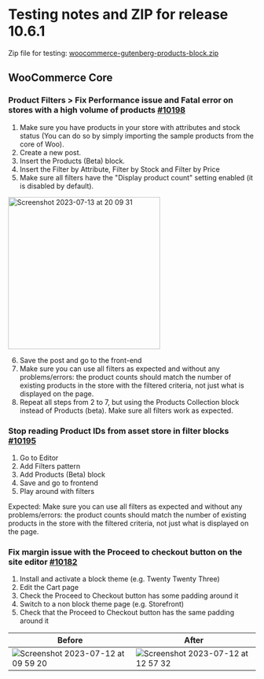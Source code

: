 # Testing notes and ZIP for release 10.6.1

Zip file for testing: [woocommerce-gutenberg-products-block.zip](https://github.com/woocommerce/woocommerce-blocks/files/12071467/woocommerce-gutenberg-products-block.zip)


## WooCommerce Core

### Product Filters > Fix Performance issue and Fatal error on stores with a high volume of products [#10198](https://github.com/woocommerce/woocommerce-blocks/pull/10198)

1. Make sure you have products in your store with attributes and stock status (You can do so by simply importing the sample products from the core of Woo).
2. Create a new post.
3. Insert the Products (Beta) block.
4. Insert the Filter by Attribute, Filter by Stock and Filter by Price
5. Make sure all filters have the "Display product count" setting enabled (it is disabled by default).

<img width="309" alt="Screenshot 2023-07-13 at 20 09 31" src="https://github.com/woocommerce/woocommerce-blocks/assets/15730971/749275ca-94f9-4990-99f2-f302aaa4aab0">

6. Save the post and go to the front-end
7. Make sure you can use all filters as expected and without any problems/errors: the product counts should match the number of existing products in the store with the filtered criteria, not just what is displayed on the page.
8. Repeat all steps from 2 to 7, but using the Products Collection block instead of Products (beta). Make sure all filters work as expected.

### Stop reading Product IDs from asset store in filter blocks [#10195](https://github.com/woocommerce/woocommerce-blocks/pull/10195)

1. Go to Editor
2. Add Filters pattern
3. Add Products (Beta) block
4. Save and go to frontend
5. Play around with filters

Expected: Make sure you can use all filters as expected and without any problems/errors: the product counts should match the number of existing products in the store with the filtered criteria, not just what is displayed on the page.

### Fix margin issue with the Proceed to checkout button on the site editor [#10182](https://github.com/woocommerce/woocommerce-blocks/pull/10182)

1. Install and activate a block theme (e.g. Twenty Twenty Three)
2. Edit the Cart page
3. Check the Proceed to Checkout button has some padding around it
4. Switch to a non block theme page (e.g. Storefront)
5. Check that the Proceed to Checkout button has the same padding around it

| Before                                                                                                                                      	| After                                                                                                                                       	|
|---------------------------------------------------------------------------------------------------------------------------------------------	|---------------------------------------------------------------------------------------------------------------------------------------------	|
| ![Screenshot 2023-07-12 at 09 59 20](https://github.com/woocommerce/woocommerce-blocks/assets/3966773/6130d5bc-9e9b-487d-a2a3-9d2a46ced417) 	| ![Screenshot 2023-07-12 at 12 57 32](https://github.com/woocommerce/woocommerce-blocks/assets/3966773/48681cef-6517-4c52-af71-7d78d0dbd02e) 	|




